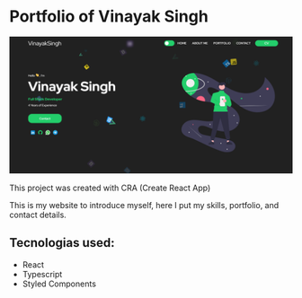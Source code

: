 # Portfolio of Vinayak Singh

<img src ="https://github.com/CodeVinayak/CodeVinayak/blob/5920a79f4c5977332a67caf91125241cf0fc46b5/www.vinayaksingh.in.png" />
 
This project was created with CRA (Create React App)

This is my website to introduce myself, here I put my skills, portfolio, and contact details.

## Tecnologias used:
- React
- Typescript
- Styled Components
 
